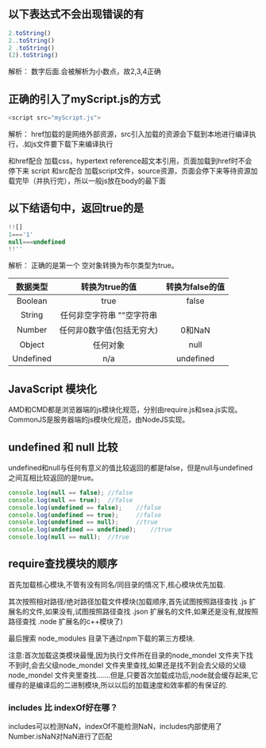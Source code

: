 ## 以下表达式不会出现错误的有
```js
2.toString()
2..toString()
2 .toString()
(2).toString()
```
解析：
数字后面.会被解析为小数点，故2,3,4正确


## 正确的引入了myScript.js的方式
```js
<script src="myScript.js">
```
解析：
href加载的是网络外部资源，src引入加载的资源会下载到本地进行编译执行，.如js文件要下载下来编译执行
<link> 和href配合 加载css，hypertext reference超文本引用，页面加载到href时不会停下来
script 和src配合 加载script文件，source资源，页面会停下来等待资源加载完毕（并执行完），所以一般js放在body的最下面

## 以下结语句中，返回true的是
```js
!![]
1==='1'
null===undefined
!!''
```
解析：
正确的是第一个
空对象转换为布尔类型为true。

|数据类型	|转换为true的值	|转换为false的值|
| :------: | :------: | :------: | 
|Boolean    |	true	    |   false|
|String|	任何非空字符串	""空字符串|
|Number	|任何非0数字值(包括无穷大)	|0和NaN|
|Object	|任何对象	|null|
|Undefined|	n/a|	undefined|


## JavaScript 模块化
AMD和CMD都是浏览器端的js模块化规范，分别由require.js和sea.js实现。 CommonJS是服务器端的js模块化规范，由NodeJS实现。

## undefined 和 null 比较
undefined和null与任何有意义的值比较返回的都是false，但是null与undefined之间互相比较返回的是true。
```js
console.log(null == false); //false
console.log(null == true);  //false
console.log(undefined == false);    //false
console.log(undefined == true);     //false
console.log(undefined == null);     //true
console.log(undefined == undefined);    //true
console.log(null == null);  //true
```

## require查找模块的顺序
首先加载核心模块,不管有没有同名/同目录的情况下,核心模块优先加载.

其次按照相对路径/绝对路径加载文件模块(加载顺序,首先试图按照路径查找 .js 扩展名的文件,如果没有,试图按照路径查找 .json 扩展名的文件,如果还是没有,就按照路径查找 .node 扩展名的c++模块了)

最后搜索 node_modules 目录下通过npm下载的第三方模块. 

注意:首次加载这类模块最慢,因为执行文件所在目录的node_mondel 文件夹下找不到时,会去父级node_mondel 文件夹里查找,如果还是找不到会去父级的父级node_mondel 文件夹里查找.......但是,只要首次加载成功后,node就会缓存起来,它缓存的是编译后的二进制模块,所以以后的加载速度和效率都的有保证的.

### includes 比 indexOf好在哪？
includes可以检测NaN，indexOf不能检测NaN，includes内部使用了Number.isNaN对NaN进行了匹配
